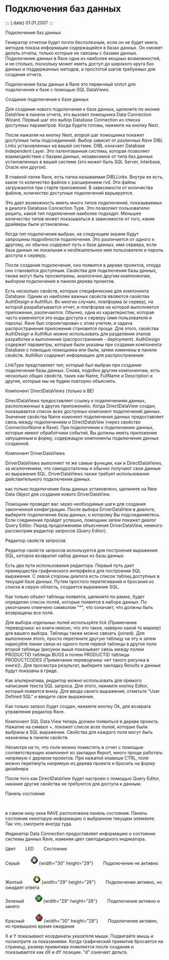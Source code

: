 Подключения баз данных
======================

::: {.date}
01.01.2007
:::

Подключения баз данных

Генератор отчетом будет почти бесполезным, если он не будет иметь
методов показа информации содержащейся в базах данных. Он сможет делать
отчеты, только которые не связаны с базами данных. Подключение данных в
Rave одна из наиболее мощных возможностей, и не столько, поскольку может
иметь доступ до широкого круга баз данных и поддержанных методов, а
простотой шагов требуемых для создания отчета.

Подключение базы данных в Rave это первичный оплот для подключения к
базе с помощью SQL DataViews.

Создание подключения к базе данных

Для создания нового подключения к базе данных, щелкните по иконке
DataView в панели отчета, это вызовет помощника Data Connection Wizard.
Первый шаг это выбор Database Connection из списка доступных параметров.
Когда будете готовы, нажмите на кнопку Next.

После нажатия на кнопку Next, второй шаг помощника покажет доступные
типы подсоединений. Выбор зависит от различных Rave DIBL Links
установленных на вашей системе. DIBL означает Database Independent
Layer. Это патентованная система, которая позволяет взаимодействие с
базами данных, независимое от типа баз данных установленных в вашей
системе (это может быть SQL Server, Interbase, Oracle или другое).

В главной папке Rave, есть папка называемая DIBLLinks. Внутри ее есть,
какое то количество файлов с расширением rvd. Эти файлы загружаются при
старте приложения. В зависимости от количества файлов, количество
доступных подключений варьируется.

Это дает возможность иметь много типов подключений, показываемых в
диалоге Database Connection Type. Это позволяет пользователю решить,
какой тип подключения наиболее подходит. Меньшее количество типов может
показываться в зависимости от того, какие драйверы были установлены.

Когда тип подключения выбран, на следующем экране будут запрошены
подробности подключения. Это различается от одного к другому, но обычно
содержит путь к базе данных, имя сервера, если база данных не локальная
и необязательное имя пользователя и пароль доступа к серверу.

После создания подключения, оно появится в дереве проектов, откуда оно
становится доступным. Свойства для подключения базы данных, также могут
быть просмотрены, аналогично другим компонентам, выбором подключения в
панели дерева проектов.

Есть несколько свойств, которые специфические для компонента Database.
Одним из наиболее важных свойств являются свойства AuthDesign и AuthRun.
Во многих случаях, платформа (и сервер), на которой разрабатывается
отчет, и платформа на которой выполняется приложение, различаются.
Обычно, одна из характеристик, которая часто изменяется это коды доступа
к серверу (имя пользователя и пароль). Rave был спроектирован с этим
учетом, и задача распространения приложения становится проще. Для этого,
свойства AuthDesign и AuthRun можно использовать для разделения этапов
разработки и выполнения (распространения - deployment). AuthDesign
содержит параметры, которые были указаны при создании компонента
Database с помощью помощника или были, затем изменены в панели свойств.
AuthRun содержит информацию для распространения.

LinkType представляет тип, который был выбран при создании подключения
базы данных. Снова, подобно другим компонентам, есть несколько общих
свойств, таких как Name, FullName и Description и другие, которые мы не
будем повторно объяснять.

Компонент DirectDataViews (только в BE)

DirectDataViews предоставляет ссылку к подключениям данных,
расположенных в других приложениях. Когда DirectDataView создан,
показывается список всех доступных компонент подключений данных.
Значение свойства Name комонент подключения данных предоставляет связь
между подключением и DirectDataView (через свойство ConnectionName в
Rave). При подключении к подключению данных, которые имеют обработчики
событий, Вы должны иметь приложение запущенным и форму, содержащую
компоненты подключения данных созданной.

Компонент DriverDataViews

DriverDataViews выполняет те же самые функции, как и DirectDataViews, за
исключением, что самодостаточны и обычно получают свои данные из
выражения SQL. DriverDataViews также требует использование
действительного подключения данных.

как только подключение базы данных установлено, щелкните на New Data
Object для создания нового DriverDataView.

Помощник проведет вас через необходимые шаги для создания законченной
конфигурации. После выбора DriverDataView в диалоге, выберите
подключение базы данных, к которому Вы подсоединяетесь. Если соединение
пройдет успешно, помощник затем покажет диалог Query Editor. Перед
продолжением объяснения DriverDataView, немного рассмотрим редактор
запросов (Query Editor).

Редактор свойств запросов

Редактор свойств запросов используется для построения выражения SQL,
которое возвратит набор данных из базы данных.

Есть два пути использования редактора. Первый путь дает преимущества
графического интерфейса для построения SQL выражения. С левой стороны
диалога есть список таблиц доступных в текущей базе данных. Путем
простого перетягивания и бросания из списка в серую область, создается
выражение SQL.

Как только объект таблицы появится, щелкните по рамке, будет определен
список полей, которые появятся в наборе данных. По умолчанию отмечено
символом \"\*\", что означает, что должны быть возвращены все поля.

Для выбора отдельных полей используйте tick (Примечание переводчика: из
книги неясно, что это такое, наверно какой то маркер) для вашего выбора.
Таблицы также можно связать (joined). Для выполнения этого, просто
перетяните другую таблицу на эту и затем нарисуйте линии связи из одного
поля первой таблицы в другое поле второй таблицы (рисунок выше
показывает связь между полем PRODUCTID таблицы BUGS и полем PRODUCTID
таблицы PRODUCTCODES {Примечание переводчика: нет такого рисунка в
книге}). Для просмотра результат, выберите закладку Results и данные
будут показаны в гриде.

Как альтернатива, редактор можно использовать для прямого написания
текста SQL запроса. Для этого, нажмите кнопку Editor, который появится
внизу. Для ввода своего выражения, отметьте \"User Defined SQL\" и
введите свое выражение.

Как только запрос будет создан, нажмите кнопку Ok, для возврата
управления редактор Rave.

Компонент SQL Data View теперь должен появиться в дереве проекта.
Нажатие на символ +, покажет список всех полей, которые были выбраны в
SQL выражении. Свойства для каждого поля могут быть назначены в панели
свойств.

Несмотря на то, что поля можно поместить в отчет с помощью
соответствующих компонент из закладки Report, много проще работать
напрямую с деревом проектов. При нажатой клавише CTRL, поля можно
перетянуть напрямую из дерева проекта и бросить на форму дизайнера.

После того как DirectDataView будет настроен с помощью Query Editor,
никакие другие свойства не требуются для доступа к данным.

Панель состояния

 

в самом низу окна RAVE расположена панель состояния. Панель состояния
некоторую информацию о выбранном текущем элементе. Так что, смотрите
иногда туда.

Индикатор Data Connection предоставляет информацию о состоянии системы
данных Rave, изменяя цвет светодиодного индикатора.

Цвет        LED        Состояние        

Серый        ![](/pic/embim1774.png){width="30" height="29"}      
 Подключение не активно        

Желтый        ![](/pic/embim1775.png){width="29" height="26"}      
 Подключение активно, но ожидает ответа        

Зеленый        ![](/pic/embim1776.png){width="29" height="26"}      
 Подключение активно и занято        

Красный        ![](/pic/embim1777.png){width="30" height="29"}      
 Подключение активно, но превышено время ожидания        

X и Y показывают координаты указателя мыши. Подвигайте мышь и посмотрите
за показаниями. Когда графический примитив бросается на страницу, размер
примитива появляется после создания и показывается как dX и dY позиции.
\"d\" означает дельта.
